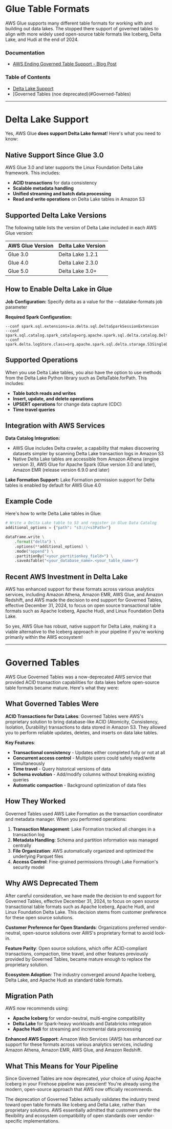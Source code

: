 # Glue Table Formats
AWS Glue supports many different table formats for working with and building out data lakes. The stopped there support of governed tables to align with more widely used open-source table formats like Iceberg, Delta Lake, and Hudi at the end of 2024.

### Documentation
- [AWS Ending Governed Table Support - Blog Post]()

### Table of Contents
- [Delta Lake Support](#Delta-Lake-Support)
- [Governed Tables (noe deprecated)(#Governed-Tables)

---
# Delta Lake Support
Yes, AWS Glue **does support Delta Lake format**! Here's what you need to know:

## **Native Support Since Glue 3.0**

AWS Glue 3.0 and later supports the Linux Foundation Delta Lake framework. This includes:

- **ACID transactions** for data consistency
- **Scalable metadata handling**
- **Unified streaming and batch data processing**
- **Read and write operations** on Delta Lake tables in Amazon S3

## **Supported Delta Lake Versions**

The following table lists the version of Delta Lake included in each AWS Glue version:

| AWS Glue Version | Delta Lake Version |
|-----------------|-------------------|
| Glue 3.0 | Delta Lake 1.2.1 |
| Glue 4.0 | Delta Lake 2.3.0 |
| Glue 5.0 | Delta Lake 3.0+ |

## **How to Enable Delta Lake in Glue**

**Job Configuration:**
Specify delta as a value for the --datalake-formats job parameter

**Required Spark Configuration:**
```
--conf spark.sql.extensions=io.delta.sql.DeltaSparkSessionExtension
--conf spark.sql.catalog.spark_catalog=org.apache.spark.sql.delta.catalog.DeltaCatalog  
--conf spark.delta.logStore.class=org.apache.spark.sql.delta.storage.S3SingleDriverLogStore
```

## **Supported Operations**

When you use Delta Lake tables, you also have the option to use methods from the Delta Lake Python library such as DeltaTable.forPath. This includes:

- **Table batch reads and writes**
- **Insert, update, and delete operations**
- **UPSERT operations** for change data capture (CDC)
- **Time travel queries**

## **Integration with AWS Services**

**Data Catalog Integration:**
- AWS Glue includes Delta crawler, a capability that makes discovering datasets simpler by scanning Delta Lake transaction logs in Amazon S3
- Native Delta Lake tables are accessible from Amazon Athena (engine version 3), AWS Glue for Apache Spark (Glue version 3.0 and later), Amazon EMR (release version 6.9.0 and later)

**Lake Formation Support:**
Lake Formation permission support for Delta tables is enabled by default for AWS Glue 4.0

## **Example Code**

Here's how to write Delta Lake tables in Glue:

```python
# Write a Delta Lake table to S3 and register in Glue Data Catalog
additional_options = {"path": "s3://<s3Path>"}

dataFrame.write \
    .format("delta") \
    .options(**additional_options) \
    .mode("append") \
    .partitionBy("<your_partitionkey_field>") \
    .saveAsTable("<your_database_name>.<your_table_name>")
```

## **Recent AWS Investment in Delta Lake**

AWS has enhanced support for these formats across various analytics services, including Amazon Athena, Amazon EMR, AWS Glue, and Amazon Redshift, and AWS made the decision to end support for Governed Tables, effective December 31, 2024, to focus on open source transactional table formats such as Apache Iceberg, Apache Hudi, and Linux Foundation Delta Lake.

So yes, AWS Glue has robust, native support for Delta Lake, making it a viable alternative to the Iceberg approach in your pipeline if you're working primarily within the AWS ecosystem!

---
# Governed Tables
AWS Glue Governed Tables was a now-deprecated AWS service that provided ACID transaction capabilities for data lakes before open-source table formats became mature. Here's what they were:

## **What Governed Tables Were**

**ACID Transactions for Data Lakes**: Governed Tables were AWS's proprietary solution to bring database-like ACID (Atomicity, Consistency, Isolation, Durability) transactions to data stored in Amazon S3. They allowed you to perform reliable updates, deletes, and inserts on data lake tables.

**Key Features**:
- **Transactional consistency** - Updates either completed fully or not at all
- **Concurrent access control** - Multiple users could safely read/write simultaneously  
- **Time travel** - Query historical versions of data
- **Schema evolution** - Add/modify columns without breaking existing queries
- **Automatic compaction** - Background optimization of data files

## **How They Worked**

Governed Tables used AWS Lake Formation as the transaction coordinator and metadata manager. When you performed operations:

1. **Transaction Management**: Lake Formation tracked all changes in a transaction log
2. **Metadata Handling**: Schema and partition information was managed centrally
3. **File Organization**: AWS automatically organized and optimized the underlying Parquet files
4. **Access Control**: Fine-grained permissions through Lake Formation's security model

## **Why AWS Deprecated Them**

After careful consideration, we have made the decision to end support for Governed Tables, effective December 31, 2024, to focus on open source transactional table formats such as Apache Iceberg, Apache Hudi, and Linux Foundation Delta Lake. This decision stems from customer preference for these open source solutions.

**Customer Preference for Open Standards**: Organizations preferred vendor-neutral, open-source solutions over AWS's proprietary format to avoid lock-in.

**Feature Parity**: Open source solutions, which offer ACID-compliant transactions, compaction, time travel, and other features previously provided by Governed Tables, became mature enough to replace the proprietary solution.

**Ecosystem Adoption**: The industry converged around Apache Iceberg, Delta Lake, and Apache Hudi as standard table formats.

## **Migration Path**

AWS now recommends using:
- **Apache Iceberg** for vendor-neutral, multi-engine compatibility
- **Delta Lake** for Spark-heavy workloads and Databricks integration  
- **Apache Hudi** for streaming and incremental data processing

**Enhanced AWS Support**: Amazon Web Services (AWS) has enhanced our support for these formats across various analytics services, including Amazon Athena, Amazon EMR, AWS Glue, and Amazon Redshift.

## **What This Means for Your Pipeline**

Since Governed Tables are now deprecated, your choice of using Apache Iceberg in your Firehose pipeline was prescient! You're already using the modern, open-source approach that AWS now officially recommends.

The deprecation of Governed Tables actually validates the industry trend toward open table formats like Iceberg and Delta Lake, rather than proprietary solutions. AWS essentially admitted that customers prefer the flexibility and ecosystem compatibility of open standards over vendor-specific implementations.
